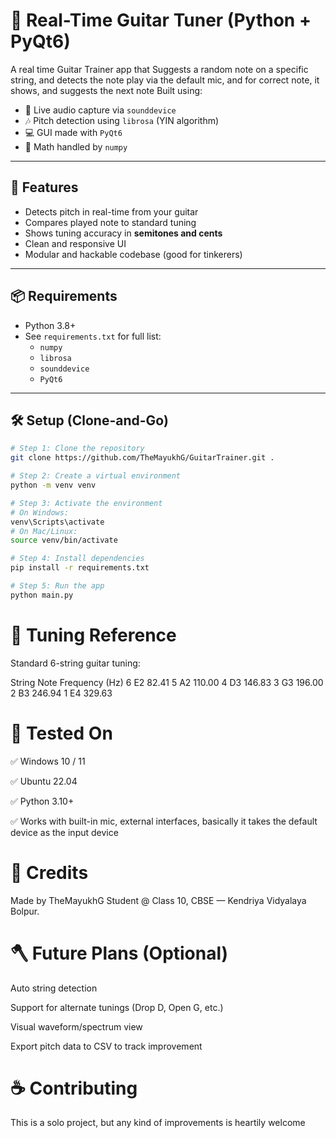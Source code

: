 # 🎸 Real-Time Guitar Tuner (Python + PyQt6)

A real time Guitar Trainer app that Suggests a random note on a specific string, and detects the note play via the default mic, and for correct note, it shows, and suggests the next note
Built using:
- 🎤 Live audio capture via `sounddevice`
- 🎶 Pitch detection using `librosa` (YIN algorithm)
- 💻 GUI made with `PyQt6`
- 🧠 Math handled by `numpy`

---

## 🚀 Features

- Detects pitch in real-time from your guitar
- Compares played note to standard tuning
- Shows tuning accuracy in **semitones and cents**
- Clean and responsive UI
- Modular and hackable codebase (good for tinkerers)

---

## 📦 Requirements

- Python 3.8+
- See `requirements.txt` for full list:
  - `numpy`
  - `librosa`
  - `sounddevice`
  - `PyQt6`

---

## 🛠️ Setup (Clone-and-Go)

```bash
# Step 1: Clone the repository
git clone https://github.com/TheMayukhG/GuitarTrainer.git .

# Step 2: Create a virtual environment
python -m venv venv

# Step 3: Activate the environment
# On Windows:
venv\Scripts\activate
# On Mac/Linux:
source venv/bin/activate

# Step 4: Install dependencies
pip install -r requirements.txt

# Step 5: Run the app
python main.py
```
# 🎯 Tuning Reference
Standard 6-string guitar tuning:

String	Note	Frequency (Hz)
6	E2	82.41
5	A2	110.00
4	D3	146.83
3	G3	196.00
2	B3	246.94
1	E4	329.63

# 🧪 Tested On
✅ Windows 10 / 11

✅ Ubuntu 22.04

✅ Python 3.10+

✅ Works with built-in mic, external interfaces, basically it takes the default device as the input device

# 💬 Credits
Made by TheMayukhG
Student @ Class 10, CBSE — Kendriya Vidyalaya Bolpur.

# 🪓 Future Plans (Optional)
Auto string detection

Support for alternate tunings (Drop D, Open G, etc.)

Visual waveform/spectrum view

Export pitch data to CSV to track improvement

# ☕ Contributing
This is a solo project, but any kind of improvements is heartily welcome

